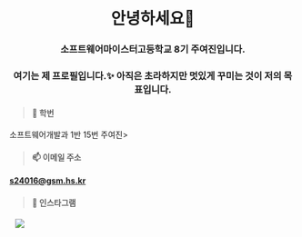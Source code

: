 <h1 align="center">안녕하세요👋</h1>
<h3 align="center">소프트웨어마이스터고등학교 8기 주여진입니다.</h3>
<h3 align="center">여기는 제 프로필입니다.✨ 아직은 초라하지만 멋있게 꾸미는 것이 저의 목표입니다.</h3>

> <h4>🏫 학번</h4>
소프트웨어개발과 1반 15번 주여진>
> <h4>📫 이메일 주소</h4>
 **s24016@gsm.hs.kr**
> <h4>🌟 인스타그램</h4>
<a href="https://instagram.com/alpox.dev">
    <img 
        src="http://img.shields.io/badge/-Instagram-pink?style=flat&logo=Instagram&link=https://instagram.com/xy_jxn/"
        style="height : auto; margin-left : 10px; margin-right : 10px;"/>
</a>
<!--
**xy-jxn/xy-jxn** is a ✨ _special_ ✨ repository because its `README.md` (this file) appears on your GitHub profile.

Here are some ideas to get you started:

- 🔭 I’m currently working on ...
- 🌱 I’m currently learning ...
- 👯 I’m looking to collaborate on ...
- 🤔 I’m looking for help with ...
- 💬 Ask me about ...
- 📫 How to reach me: ...
- 😄 Pronouns: ...
- ⚡ Fun fact: ...
-->
